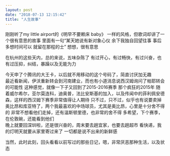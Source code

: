 ```yaml
---
layout: post
date: "2018-07-13 12:15:42"
title: "人生故事"
---
```



刚刚听了my little airport的《明早不要赖床 baby》
一样的风格，但歌词却讲了一个很有意思的故事
里面有一句“某天她说有新对象心仪 余下我独自回望往事 事后多想时间可以 就留在那程的士”
想想，很有意思

在杭州的这些天内，总的来说，五味杂陈了
有过开心，有过畅快，有过兴奋，也有过压抑，纠结，暴躁以及无能为力

今天申了个腾讯的大王卡，以后就不用移动的这个号码了，简直讨厌加无趣
<br>
最近看新闻，伊沃重新转会到河南建业，而也有小道消息说西汉姆询问了帕耶转会的可能性
这种感觉，就像一下子又回到了2015-2016赛季
那个疯狂的2015年
随着威尔希尔，亚尔莫连科，迪奥普，法比安斯基的加入，以及传闻中的菲利佩安德森，这样的西汉姆下赛季非常值得让人期待
只不过，只不过，似乎也有说要卖掉奥比昂和库亚特了，两个我最喜欢的中场球员，尤其是奥比昂，心里是十分舍不得的
非常不想看他们走掉，还有温斯顿里德，也非常的舍不得
多希望，下个赛季，在伦敦碗，还能看到他们
<br>
晚上就要回深圳啦，还是很兴奋的，周末要去趟宜家，也要去趟超市
看快递，我的灯明天就要从家里寄过来了
一切都是说不出来的新鲜感

当然，此时此刻，回头看看以前写过的那些日记，嗯，非常厌恶那种生活，以及状态